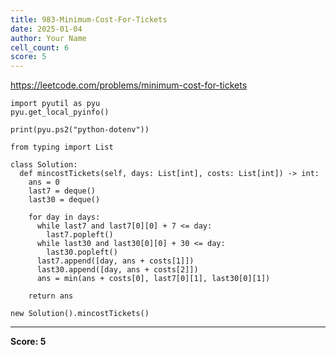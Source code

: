 ```yaml
---
title: 983-Minimum-Cost-For-Tickets
date: 2025-01-04
author: Your Name
cell_count: 6
score: 5
---
```


https://leetcode.com/problems/minimum-cost-for-tickets


```
import pyutil as pyu
pyu.get_local_pyinfo()
```


```
print(pyu.ps2("python-dotenv"))
```


```
from typing import List
```


```
class Solution:
  def mincostTickets(self, days: List[int], costs: List[int]) -> int:
    ans = 0
    last7 = deque()
    last30 = deque()

    for day in days:
      while last7 and last7[0][0] + 7 <= day:
        last7.popleft()
      while last30 and last30[0][0] + 30 <= day:
        last30.popleft()
      last7.append([day, ans + costs[1]])
      last30.append([day, ans + costs[2]])
      ans = min(ans + costs[0], last7[0][1], last30[0][1])

    return ans
```


```
new Solution().mincostTickets()
```


---
**Score: 5**